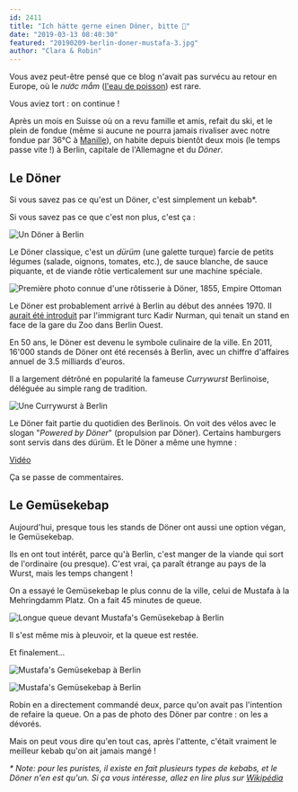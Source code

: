```yaml
---
id: 2411
title: "Ich hätte gerne einen Döner, bitte 🌯"
date: "2019-03-13 08:40:30"
featured: "20190209-berlin-doner-mustafa-3.jpg"
author: "Clara & Robin"
---
```


Vous avez peut-être pensé que ce blog n'avait pas survécu au retour en Europe,
où le _nước mắm_ ([l'eau de poisson](https://eaudepoisson.com/a-propos/)) est
rare.

Vous aviez tort : on continue !

Après un mois en Suisse où on a revu famille et amis, refait du ski, et le plein
de fondue (même si aucune ne pourra jamais rivaliser avec notre fondue par 36°C
à
[Manille](https://eaudepoisson.com/2018/04/16/gratte-ciels-jeepneys-et-barbecue-bienvenue-a-manille/)),
on habite depuis bientôt deux mois (le temps passe vite !) à Berlin, capitale de
l'Allemagne et du _Döner_.

## Le Döner

Si vous savez pas ce qu'est un Döner, c'est simplement un kebab\*.

Si vous savez pas ce que c'est non plus, c'est ça :

![Un Döner à Berlin](20190313-berlin-doner-kebab-ale-granholm.jpg "Un Döner à Berlin (CC BY Ale Granholm, Wikimedia)")

Le Döner classique, c'est un _dürüm_ (une galette turque) farcie de petits
légumes (salade, oignons, tomates, etc.), de sauce blanche, de sauce piquante,
et de viande rôtie verticalement sur une machine spéciale.

![Première photo connue d'une rôtisserie à Döner, 1855, Empire Ottoman](20190313-donerci-1855.jpg "Première photo connue d'une rôtisserie à Döner, 1855, Empire Ottoman (domaine public, Wikimedia)")

Le Döner est probablement arrivé à Berlin au début des années 1970. Il
[aurait été introduit](https://www.thelocal.de/20131031/doner-kebab-inventor-kadir-nurman-dies)
par l'immigrant turc Kadir Nurman, qui tenait un stand en face de la gare du Zoo
dans Berlin Ouest.

En 50 ans, le Döner est devenu le symbole culinaire de la ville. En 2011, 16'000
stands de Döner ont été recensés à Berlin, avec un chiffre d'affaires annuel de
3.5 milliards d'euros.

Il a largement détrôné en popularité la fameuse _Currywurst_ Berlinoise,
déléguée au simple rang de tradition.

![Une Currywurst à Berlin](20190313-currywurst-rainer-zenz.jpg "Une Currywurst à Berlin (CC BY-SA Rainer Zenz, Wikimedia)")

Le Döner fait partie du quotidien des Berlinois. On voit des vélos avec le
slogan "_Powered by Döner_" (propulsion par Döner). Certains hamburgers sont
servis dans des dürüm. Et le Döner a même une hymne :

[Vidéo](https://www.youtube.com/watch?v=5VO5YQrRC5Y)

Ça se passe de commentaires.

## Le Gemüsekebap

Aujourd'hui, presque tous les stands de Döner ont aussi une option végan, le
Gemüsekebap.

Ils en ont tout intérêt, parce qu'à Berlin, c'est manger de la viande qui sort
de l'ordinaire (ou presque). C'est vrai, ça paraît étrange au pays de la Wurst,
mais les temps changent !

On a essayé le Gemüsekebap le plus connu de la ville, celui de Mustafa à la
Mehringdamm Platz. On a fait 45 minutes de queue.

![Longue queue devant Mustafa's Gemüsekebap à Berlin](20190209-berlin-doner-mustafa-1.jpg)

Il s'est même mis à pleuvoir, et la queue est restée.

Et finalement...

![Mustafa's Gemüsekebap à Berlin](20190209-berlin-doner-mustafa-2.jpg "On y est presque...")

![Mustafa's Gemüsekebap à Berlin](20190209-berlin-doner-mustafa-3.jpg "On y est !")

Robin en a directement commandé deux, parce qu'on avait pas l'intention de
refaire la queue. On a pas de photo des Döner par contre : on les a dévorés.

Mais on peut vous dire qu'en tout cas, après l'attente, c'était vraiment le
meilleur kebab qu'on ait jamais mangé !

_\* Note: pour les puristes, il existe en fait plusieurs types de kebabs, et le
Döner n'en est qu'un. Si ça vous intéresse, allez en lire plus sur
[Wikipédia](https://fr.wikipedia.org/wiki/Kebab)_
